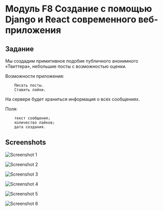 # Модуль F8 Создание с помощью Django и React современного веб-приложения

## Задание

Мы создадим примитивное подобие публичного анонимного «Твиттера», небольшие посты с возможностью оценки.

Возможности приложения:

        Писать посты.
        Ставить лайки.

На сервере будет храниться информация о всех сообщениях.

Поля:

        текст сообщения;
        количество лайков;
        дата создания.

## Screenshots

![Screenshot 1](./pix/F8_1.png)

![Screenshot 2](./pix/F8_2.png)

![Screenshot 3](./pix/F8_3.png)

![Screenshot 4](./pix/F8_4.png)

![Screenshot 5](./pix/F8_5.png)

![Screenshot 6](./pix/F8_6.png)
